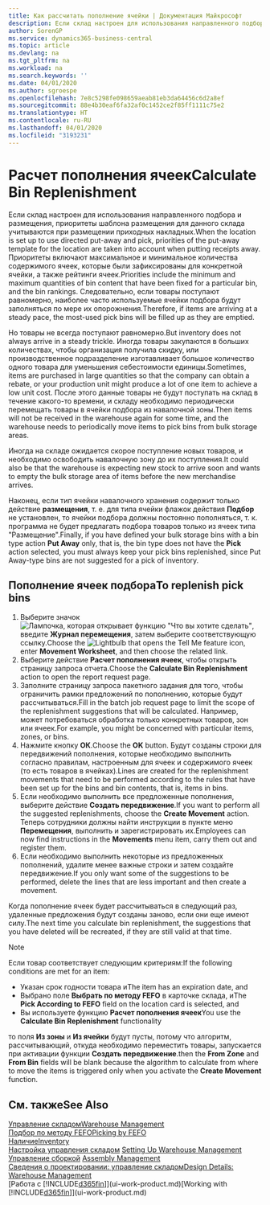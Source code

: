 ```yaml
---
title: Как рассчитать пополнение ячейки | Документация Майкрософт
description: Если склад настроен для использования направленного подбора и размещения, приоритеты шаблона размещения для данного склада учитываются при размещении приходных накладных.
author: SorenGP
ms.service: dynamics365-business-central
ms.topic: article
ms.devlang: na
ms.tgt_pltfrm: na
ms.workload: na
ms.search.keywords: ''
ms.date: 04/01/2020
ms.author: sgroespe
ms.openlocfilehash: 7e8c5298fe098659aeab81eb3da64456c6d2a8ef
ms.sourcegitcommit: 88e4b30eaf6fa32af0c1452ce2f85ff1111c75e2
ms.translationtype: HT
ms.contentlocale: ru-RU
ms.lasthandoff: 04/01/2020
ms.locfileid: "3193231"
---
```

# <a name="calculate-bin-replenishment"></a><span data-ttu-id="4bcc9-103">Расчет пополнения ячеек</span><span class="sxs-lookup"><span data-stu-id="4bcc9-103">Calculate Bin Replenishment</span></span>
<span data-ttu-id="4bcc9-104">Если склад настроен для использования направленного подбора и размещения, приоритеты шаблона размещения для данного склада учитываются при размещении приходных накладных.</span><span class="sxs-lookup"><span data-stu-id="4bcc9-104">When the location is set up to use directed put-away and pick, priorities of the put-away template for the location are taken into account when putting receipts away.</span></span> <span data-ttu-id="4bcc9-105">Приоритеты включают максимальное и минимальное количества содержимого ячеек, которые были зафиксированы для конкретной ячейки, а также рейтинги ячеек.</span><span class="sxs-lookup"><span data-stu-id="4bcc9-105">Priorities include the minimum and maximum quantities of bin content that have been fixed for a particular bin, and the bin rankings.</span></span> <span data-ttu-id="4bcc9-106">Следовательно, если товары поступают равномерно, наиболее часто используемые ячейки подбора будут заполняться по мере их опорожнения.</span><span class="sxs-lookup"><span data-stu-id="4bcc9-106">Therefore, if items are arriving at a steady pace, the most-used pick bins will be filled up as they are emptied.</span></span>  

<span data-ttu-id="4bcc9-107">Но товары не всегда поступают равномерно.</span><span class="sxs-lookup"><span data-stu-id="4bcc9-107">But inventory does not always arrive in a steady trickle.</span></span> <span data-ttu-id="4bcc9-108">Иногда товары закупаются в больших количествах, чтобы организация получила скидку, или производственное подразделение изготавливает большое количество одного товара для уменьшения себестоимости единицы.</span><span class="sxs-lookup"><span data-stu-id="4bcc9-108">Sometimes, items are purchased in large quantities so that the company can obtain a rebate, or your production unit might produce a lot of one item to achieve a low unit cost.</span></span> <span data-ttu-id="4bcc9-109">После этого данные товары не будут поступать на склад в течение какого-то времени, и складу необходимо периодически перемещать товары в ячейки подбора из навалочной зоны.</span><span class="sxs-lookup"><span data-stu-id="4bcc9-109">Then items will not be received in the warehouse again for some time, and the warehouse needs to periodically move items to pick bins from bulk storage areas.</span></span>  

<span data-ttu-id="4bcc9-110">Иногда на складе ожидается скорое поступление новых товаров, и необходимо освободить навалочную зону до их поступления.</span><span class="sxs-lookup"><span data-stu-id="4bcc9-110">It could also be that the warehouse is expecting new stock to arrive soon and wants to empty the bulk storage area of items before the new merchandise arrives.</span></span>  

<span data-ttu-id="4bcc9-111">Наконец, если тип ячейки навалочного хранения содержит только действие **размещения**, т. е. для типа ячейки флажок действия **Подбор** не установлен, то ячейки подбора должны постоянно пополняться, т. к. программа не будет предлагать подбора товаров только из ячеек типа "Размещение".</span><span class="sxs-lookup"><span data-stu-id="4bcc9-111">Finally, if you have defined your bulk storage bins with a bin type action **Put Away** only, that is, the bin type does not have the **Pick** action selected, you must always keep your pick bins replenished, since Put Away-type bins are not suggested for a pick of inventory.</span></span>  

## <a name="to-replenish-pick-bins"></a><span data-ttu-id="4bcc9-112">Пополнение ячеек подбора</span><span class="sxs-lookup"><span data-stu-id="4bcc9-112">To replenish pick bins</span></span>  
1.  <span data-ttu-id="4bcc9-113">Выберите значок ![Лампочка, которая открывает функцию "Что вы хотите сделать"](media/ui-search/search_small.png "Что вы хотите сделать"), введите **Журнал перемещения**, затем выберите соответствующую ссылку.</span><span class="sxs-lookup"><span data-stu-id="4bcc9-113">Choose the ![Lightbulb that opens the Tell Me feature](media/ui-search/search_small.png "Tell me what you want to do") icon, enter **Movement Worksheet**, and then choose the related link.</span></span>  
2.  <span data-ttu-id="4bcc9-114">Выберите действие **Расчет пополнения ячеек**, чтобы открыть страницу запроса отчета.</span><span class="sxs-lookup"><span data-stu-id="4bcc9-114">Choose the **Calculate Bin Replenishment** action to open the report request page.</span></span>  
3.  <span data-ttu-id="4bcc9-115">Заполните страницу запроса пакетного задания для того, чтобы ограничить рамки предложений по пополнению, которые будут рассчитываться.</span><span class="sxs-lookup"><span data-stu-id="4bcc9-115">Fill in the batch job request page to limit the scope of the replenishment suggestions that will be calculated.</span></span> <span data-ttu-id="4bcc9-116">Например, может потребоваться обработка только конкретных товаров, зон или ячеек.</span><span class="sxs-lookup"><span data-stu-id="4bcc9-116">For example, you might be concerned with particular items, zones, or bins.</span></span>  
4.  <span data-ttu-id="4bcc9-117">Нажмите кнопку **ОК**.</span><span class="sxs-lookup"><span data-stu-id="4bcc9-117">Choose the **OK** button.</span></span> <span data-ttu-id="4bcc9-118">Будут созданы строки для передвижений пополнения, которые необходимо выполнить согласно правилам, настроенным для ячеек и содержимого ячеек (то есть товаров в ячейках).</span><span class="sxs-lookup"><span data-stu-id="4bcc9-118">Lines are created for the replenishment movements that need to be performed according to the rules that have been set up for the bins and bin contents, that is, items in bins.</span></span>  
5.  <span data-ttu-id="4bcc9-119">Если необходимо выполнить все предложенные пополнения, выберите действие **Создать передвижение**.</span><span class="sxs-lookup"><span data-stu-id="4bcc9-119">If you want to perform all the suggested replenishments, choose the **Create Movement** action.</span></span> <span data-ttu-id="4bcc9-120">Теперь сотрудники должны найти инструкции в пункте меню **Перемещения**, выполнить и зарегистрировать их.</span><span class="sxs-lookup"><span data-stu-id="4bcc9-120">Employees can now find instructions in the **Movements** menu item, carry them out and register them.</span></span>  
6.  <span data-ttu-id="4bcc9-121">Если необходимо выполнить некоторые из предложенных пополнений, удалите менее важные строки и затем создайте передвижение.</span><span class="sxs-lookup"><span data-stu-id="4bcc9-121">If you only want some of the suggestions to be performed, delete the lines that are less important and then create a movement.</span></span>  

<span data-ttu-id="4bcc9-122">Когда пополнение ячеек будет рассчитываться в следующий раз, удаленные предложения будут созданы заново, если они еще имеют силу.</span><span class="sxs-lookup"><span data-stu-id="4bcc9-122">The next time you calculate bin replenishment, the suggestions that you have deleted will be recreated, if they are still valid at that time.</span></span>  

> [!NOTE]  
>  <span data-ttu-id="4bcc9-123">Если товар соответствует следующим критериям:</span><span class="sxs-lookup"><span data-stu-id="4bcc9-123">If the following conditions are met for an item:</span></span>  
>   
>  -   <span data-ttu-id="4bcc9-124">Указан срок годности товара и</span><span class="sxs-lookup"><span data-stu-id="4bcc9-124">The item has an expiration date, and</span></span>  
> -   <span data-ttu-id="4bcc9-125">Выбрано поле **Выбрать по методу FEFO** в карточке склада, и</span><span class="sxs-lookup"><span data-stu-id="4bcc9-125">The **Pick According to FEFO** field on the location card is selected, and</span></span>  
> -   <span data-ttu-id="4bcc9-126">Вы используете функцию **Расчет пополнения ячеек**</span><span class="sxs-lookup"><span data-stu-id="4bcc9-126">You use the **Calculate Bin Replenishment** functionality</span></span>  
>   
>  <span data-ttu-id="4bcc9-127">то поля **Из зоны** и **Из ячейки** будут пусты, потому что алгоритм, рассчитывающий, откуда необходимо переместить товары, запускается при активации функции **Создать передвижение**.</span><span class="sxs-lookup"><span data-stu-id="4bcc9-127">then the **From Zone** and **From Bin** fields will be blank because the algorithm to calculate from where to move the items is triggered only when you activate the **Create Movement** function.</span></span>  

## <a name="see-also"></a><span data-ttu-id="4bcc9-128">См. также</span><span class="sxs-lookup"><span data-stu-id="4bcc9-128">See Also</span></span>  
[<span data-ttu-id="4bcc9-129">Управление складом</span><span class="sxs-lookup"><span data-stu-id="4bcc9-129">Warehouse Management</span></span>](warehouse-manage-warehouse.md)  
[<span data-ttu-id="4bcc9-130">Подбор по методу FEFO</span><span class="sxs-lookup"><span data-stu-id="4bcc9-130">Picking by FEFO</span></span>](warehouse-picking-by-fefo.md)  
[<span data-ttu-id="4bcc9-131">Наличие</span><span class="sxs-lookup"><span data-stu-id="4bcc9-131">Inventory</span></span>](inventory-manage-inventory.md)  
<span data-ttu-id="4bcc9-132">[Настройка управления складом](warehouse-setup-warehouse.md)   </span><span class="sxs-lookup"><span data-stu-id="4bcc9-132">[Setting Up Warehouse Management](warehouse-setup-warehouse.md)   </span></span>  
<span data-ttu-id="4bcc9-133">[Управление сборкой](assembly-assemble-items.md)  </span><span class="sxs-lookup"><span data-stu-id="4bcc9-133">[Assembly Management](assembly-assemble-items.md)  </span></span>  
[<span data-ttu-id="4bcc9-134">Сведения о проектировании: управление складом</span><span class="sxs-lookup"><span data-stu-id="4bcc9-134">Design Details: Warehouse Management</span></span>](design-details-warehouse-management.md)  
<span data-ttu-id="4bcc9-135">[Работа с [!INCLUDE[d365fin](includes/d365fin_md.md)]](ui-work-product.md)</span><span class="sxs-lookup"><span data-stu-id="4bcc9-135">[Working with [!INCLUDE[d365fin](includes/d365fin_md.md)]](ui-work-product.md)</span></span>
